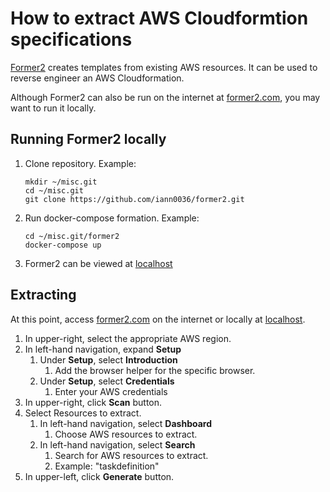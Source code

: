 # How to extract AWS Cloudformtion specifications

[Former2](https://github.com/iann0036/former2) creates templates
from existing AWS resources.
It can be used to reverse engineer an AWS Cloudformation.

Although Former2 can also be run on the internet at
[former2.com](https://former2.com/),
you may want to run it locally.

## Running Former2 locally

1. Clone repository.
   Example:

    ```console
    mkdir ~/misc.git
    cd ~/misc.git
    git clone https://github.com/iann0036/former2.git
    ```

1. Run docker-compose formation.
   Example:

    ```console
    cd ~/misc.git/former2
    docker-compose up
    ```

1. Former2 can be viewed at
   [localhost](http://localhost)


## Extracting

At this point, access
[former2.com](https://former2.com/) on the internet
or locally at
[localhost](http://localhost).


1. In upper-right, select the appropriate AWS region.
1. In left-hand navigation, expand **Setup**
    1. Under **Setup**, select **Introduction**
        1. Add the browser helper for the specific browser.
    1. Under **Setup**, select **Credentials**
        1. Enter your AWS credentials
1. In upper-right, click **Scan** button.
1. Select Resources to extract.
    1. In left-hand navigation, select **Dashboard**
        1. Choose AWS resources to extract.
    1. In left-hand navigation, select **Search**
        1. Search for AWS resources to extract.
        1. Example: "taskdefinition"
1. In upper-left, click **Generate** button.
